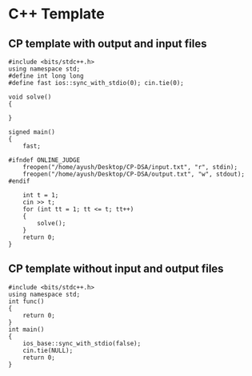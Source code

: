 # C++ Template

## CP template with output and input files

```
#include <bits/stdc++.h>
using namespace std;
#define int long long
#define fast ios::sync_with_stdio(0); cin.tie(0);

void solve()
{

}

signed main()
{
    fast;

#ifndef ONLINE_JUDGE
    freopen("/home/ayush/Desktop/CP-DSA/input.txt", "r", stdin);
    freopen("/home/ayush/Desktop/CP-DSA/output.txt", "w", stdout);
#endif

    int t = 1;
    cin >> t;
    for (int tt = 1; tt <= t; tt++)
    {
        solve();
    }
    return 0;
}
```




## CP template without input and output files


```
#include <bits/stdc++.h>
using namespace std;
int func()
{
    return 0;
}
int main()
{
    ios_base::sync_with_stdio(false);
    cin.tie(NULL);
    return 0;
}
```